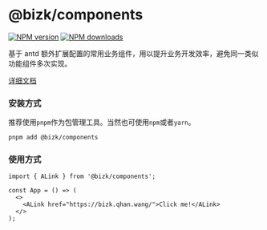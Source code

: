 # @bizk/components

[![NPM version](https://img.shields.io/npm/v/@bizk/components.svg?style=flat)](https://npmjs.org/package/@bizk/components)
[![NPM downloads](https://img.shields.io/npm/dm/@bizk/components.svg?style=flat)](https://npmjs.org/package/@bizk/components)

基于 antd 额外扩展配置的常用业务组件，用以提升业务开发效率，避免同一类似功能组件多次实现。

[详细文档](https://bizk.qhan.wang/components)

### 安装方式

推荐使用`pnpm`作为包管理工具。当然也可使用`npm`或者`yarn`。

```bash
pnpm add @bizk/components
```

### 使用方式

```tsx
import { ALink } from '@bizk/components';

const App = () => (
  <>
    <ALink href="https://bizk.qhan.wang/">Click me!</ALink>
  </>
);
```
